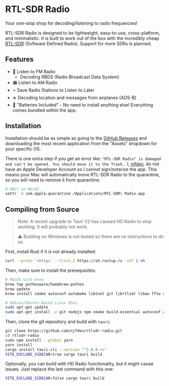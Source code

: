 # RTL-SDR Radio

Your one-stop shop for decoding/listening to radio frequencies!

RTL-SDR Radio is designed to be lightweight, easy-to-use, cross-platform, and minimalistic. It is built to work out of the box with the incredibly cheap [RTL-SDR](https://www.rtl-sdr.com/) (Software Defined Radio). Support for more SDRs is planned.

## Features

- 📡 Listen to FM Radio
  - Decoding RBDS (Radio Broadcast Data System)
- 📻 Listen to AM Radio
- ⭐️ Save Radio Stations to Listen to Later
- ✈️ Decoding location and messages from airplanes (ADS-B)
- 🔋 "Batteries Included" - No need to install anything else! Everything comes bundled within the app.

## Installation

Installation should be as simple as going to the [GitHub Releases](https://github.com/njfdev/rtlsdr-radio/releases) and downloading the most recent application from the "Assets" dropdown for your specific OS.

There is one extra step if you get an error like: `"RTL-SDR Radio" is damaged and can't be opened. You should move it to the Trash.`. I, [njfdev](https://github.com/njfdev), do not have an Apple Developer Account so I cannot sign/notarize the app. This means your Mac will automatically move RTL-SDR Radio to the quarantine, so you will need to remove it from quarantine:

```zsh
# ONLY on MacOS
xattr -d com.apple.quarantine /Applications/RTL-SDR\ Radio.app
```

## Compiling from Source

> Note: A recent upgrade to Tauri V2 has caused HD Radio to stop working. It will probably not work.

> ⚠️ Building on Windows is not tested so there are no instructions to do so.

First, install Rust if it is not already installed:

```bash
curl --proto '=https' --tlsv1.2 https://sh.rustup.rs -sSf | sh
```

Then, make sure to install the prerequisites:

```bash
# MacOS with brew
brew tap pothosware/homebrew-pothos
brew update
brew install cmake autoconf automake libtool git librtlsdr libao fftw soapyrtlsdr libusb

# Debian/Ubuntu Based Linux OSes
sudo apt-get update
sudo apt-get install -y git nodejs npm cmake build-essential autoconf automake libtool libwebkit2gtk-4.1-dev libudev-dev librsvg2-dev patchelf  libao-dev libfftw3-dev curl wget file libxdo-dev libssl-dev libayatana-appindicator3-dev libasound2-dev libclang-dev
```

Then, clone the git repository and build with `tauri`:

```bash
git clone https://github.com/njfdev/rtlsdr-radio.git
cd rtlsdr-radio
sudo npm install --global yarn
yarn install
cargo install tauri-cli --version "^2.0.0-rc"
VITE_EXCLUDE_SIDECAR=true cargo tauri build
```

Optionally, you can build with HD Radio functionality, but it might cause issues. Just replace the last command with this one:

```bash
VITE_EXCLUDE_SIDECAR=false cargo tauri build
```
